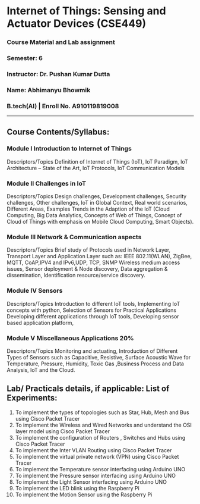 # Internet of Things: Sensing and Actuator Devices (CSE449)

### Course Material and Lab assignment
### Semester: 6 
### Instructor: Dr. Pushan Kumar Dutta  
### Name: Abhimanyu Bhowmik
### B.tech(AI) | Enroll No. A910119819008


------------------------------------------------------------------------------------------------------

## Course Contents/Syllabus:

### Module I Introduction to Internet of Things
Descriptors/Topics
Definition of Internet of Things (IoT), IoT Paradigm, IoT Architecture – State of the Art, IoT Protocols, IoT Communication Models

### Module II Challenges in IoT
Descriptors/Topics
Design challenges, Development challenges, Security challenges, Other challenges, IoT in Global Context, Real world scenarios, Different Areas, Examples Trends in the Adaption of the IoT (Cloud Computing, Big Data Analytics, Concepts of Web of Things, Concept of Cloud of Things with emphasis on Mobile Cloud Computing, Smart Objects).


### Module III Network & Communication aspects

Descriptors/Topics
Brief study of Protocols used in Network Layer, Transport Layer and Application Layer such as: IEEE 802.11(WLAN), ZigBee, MQTT, CoAP,IPV4 and IPv6,UDP, TCP, SNMP
Wireless medium access issues, Sensor deployment & Node discovery, Data aggregation & dissemination, Identification resource/service discovery.

### Module IV Sensors

Descriptors/Topics
Introduction to different IoT tools, Implementing IoT concepts with python, Selection of Sensors for Practical Applications Developing different applications through IoT tools, Developing sensor based application platform,

### Module V Miscellaneous Applications 20%
 
Descriptors/Topics
Monitoring and actuating, Introduction of Different Types of Sensors such as Capacitive, Resistive, Surface Acoustic Wave for Temperature, Pressure, Humidity, Toxic Gas ,Business Process and Data Analysis, IoT and the Cloud.
 

## Lab/ Practicals details, if applicable: List of Experiments:

1. To implement the types of topologies such as Star, Hub, Mesh and Bus using Cisco Packet Tracer
2. To implement the Wireless and Wired Networks and understand the OSI layer model using Cisco Packet Tracer
3. To implement the configuration of Routers , Switches and Hubs using Cisco Packet Tracer
4. To implement the Inter VLAN Routing using Cisco Packet Tracer
5. To implement the virtual private network (VPN) using Cisco Packet Tracer
6. To implement the Temperature sensor interfacing using Arduino UNO
7. To implement the Pressure sensor interfacing using Arduino UNO
8. To implement the Light Sensor interfacing using Arduino UNO
9. To implement the LED blink using the Raspberry Pi
10. To implement the Motion Sensor using the Raspberry Pi



